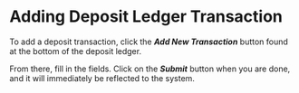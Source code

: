 # Adding Deposit Ledger Transaction

To add a deposit transaction, click the ___Add New Transaction___ button found at the bottom of the deposit ledger. 

From there, fill in the fields. Click on the ___Submit___ button when you are done, and it will immediately be reflected to the system.